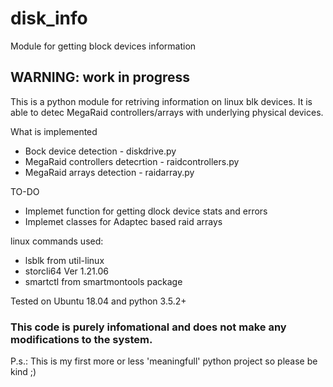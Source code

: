 # disk_info
Module for getting block devices information 

## WARNING: work in progress ##

This is a python module for retriving information on linux blk devices. It is able to detec MegaRaid controllers/arrays with underlying physical devices.

What is implemented
* Bock device detection - diskdrive.py
* MegaRaid controllers detecrtion - raidcontrollers.py
* MegaRaid arrays detection - raidarray.py

TO-DO
* Implemet function for getting dlock device stats and errors
* Implemet classes for Adaptec based raid arrays

linux commands used:
* lsblk from util-linux
* storcli64 Ver 1.21.06
* smartctl from smartmontools package

Tested on Ubuntu 18.04 and python 3.5.2+

### This code is purely infomational and does not make any modifications to the system. ###

P.s.: This is my first more or less 'meaningfull' python project so please be kind ;)
